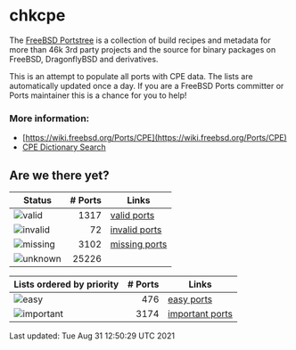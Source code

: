 # chkcpe

The [FreeBSD Portstree](https://cgit.freebsd.org/ports) is a collection of build recipes
and metadata for more than 46k 3rd party projects and the source for binary packages on
FreeBSD, DragonflyBSD and derivatives.

This is an attempt to populate all ports with CPE data. The lists are automatically
updated once a day. If you are a FreeBSD Ports committer or Ports maintainer this is a
chance for you to help!

### More information:
* [https://wiki.freebsd.org/Ports/CPE](https://wiki.freebsd.org/Ports/CPE)
* [CPE Dictionary Search](http://web.nvd.nist.gov/view/cpe/search)


## Are we there yet?

| Status                                                    | # Ports      | Links                                                            |
| ----------------------------------------------------------| -----------: | ---------------------------------------------------------------- |
| ![valid](https://img.shields.io/badge/valid-brightgreen)  | 1317     | [valid ports](https://github.com/decke/chkcpe/wiki/valid)        |
| ![invalid](https://img.shields.io/badge/invalid-red)      | 72   | [invalid ports](https://github.com/decke/chkcpe/wiki/invalid)    |
| ![missing](https://img.shields.io/badge/missing-orange)   | 3102   | [missing ports](https://github.com/decke/chkcpe/wiki/missing)    |
| ![unknown](https://img.shields.io/badge/unknown-grey)     | 25226   | |


| Lists ordered by priority                                 | # Ports      | Links                                                            |
| ----------------------------------------------------------| -----------: | ---------------------------------------------------------------- |
| ![easy](https://img.shields.io/badge/easy-brightgreen)    | 476      | [easy ports](https://github.com/decke/chkcpe/wiki/easy)          |
| ![important](https://img.shields.io/badge/important-blue) | 3174 | [important ports](https://github.com/decke/chkcpe/wiki/important)|

Last updated: Tue Aug 31 12:50:29 UTC 2021
